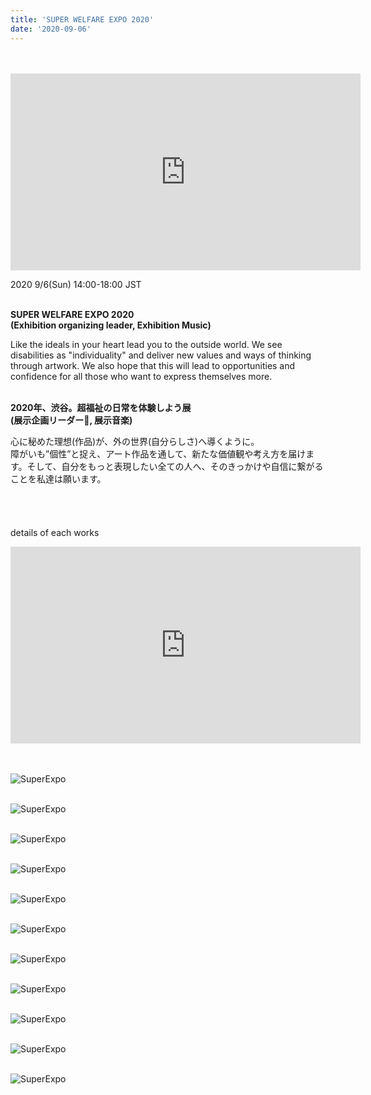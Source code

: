 ```yaml
---
title: 'SUPER WELFARE EXPO 2020'
date: '2020-09-06'
---
```

<br>
<br>

<iframe width="560" height="315" src="https://www.youtube-nocookie.com/embed/HON7TwmwTuk?start=426" frameborder="0" allow="accelerometer; autoplay; clipboard-write; encrypted-media; gyroscope; picture-in-picture" allowfullscreen></iframe>

2020 9/6(Sun) 14:00-18:00 JST⠀
<br>
<br>

**SUPER WELFARE EXPO 2020** <br>
**(Exhibition organizing leader, Exhibition Music)**

Like the ideals in your heart lead you to the outside world.
We see disabilities as "individuality" and deliver new values and ways of thinking through artwork. We also hope that this will lead to opportunities and confidence for all those who want to express themselves more.
<br>
<br>

**2020年、渋谷。超福祉の日常を体験しよう展** <br>
**(展示企画リーダー, 展示音楽)**

心に秘めた理想(作品)が、外の世界(自分らしさ)へ導くように。<br>
障がいも”個性”と捉え、アート作品を通して、新たな価値観や考え方を届けます。そして、自分をもっと表現したい全ての人へ、そのきっかけや自信に繋がることを私達は願います。
<br>
<br>
<br>
<br>
<br>
details of each works
<br>
<iframe width="560" height="315" src="https://www.youtube-nocookie.com/embed/UBcayGtdyTI?start=2338" frameborder="0" allow="accelerometer; autoplay; clipboard-write; encrypted-media; gyroscope; picture-in-picture" allowfullscreen></iframe>
<br>
<br>
<br>

![SuperExpo](/images/SuperExpo/SuperExpo1.jpg)
<br>
<br>

![SuperExpo](/images/SuperExpo/SuperExpo2.jpg)
<br>
<br>

![SuperExpo](/images/SuperExpo/SuperExpo3.jpg)
<br>
<br>

![SuperExpo](/images/SuperExpo/SuperExpo4.jpg)
<br>
<br>

![SuperExpo](/images/SuperExpo/SuperExpo5.jpg)
<br>
<br>

![SuperExpo](/images/SuperExpo/SuperExpo6.jpg)
<br>
<br>

![SuperExpo](/images/SuperExpo/SuperExpo7.jpg)
<br>
<br>

![SuperExpo](/images/SuperExpo/SuperExpo8.jpg)
<br>
<br>

![SuperExpo](/images/SuperExpo/SuperExpo9.jpg)
<br>
<br>

![SuperExpo](/images/SuperExpo/SuperExpo10.jpg)
<br>
<br>

![SuperExpo](/images/SuperExpo/SuperExpo11.jpg)
<br>
<br>





<!-- 
#h1
##h2
###h3
####h4
#####h5
######h6
- brabra is list
**bold text**
_Italic_ or *Italic*

-->